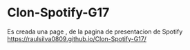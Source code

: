 # Clon-Spotify-G17
Es creada una  page , de la pagina de presentacion de Spotify
https://raulsilva0809.github.io/Clon-Spotify-G17/
